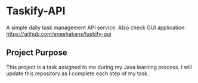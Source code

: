 # Taskify-API
A simple daily task management API service.
Also check GUI application: https://github.com/eneshakans/taskify-gui

## Project Purpose
This project is a task assigned to me during my Java learning process. I will update this repository as I complete each step of my task.
